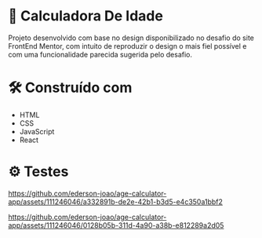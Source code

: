 # :rocket: Calculadora De Idade
Projeto desenvolvido com base no design disponibilizado no desafio do site FrontEnd Mentor, com intuito de reproduzir o design o mais fiel possível e com uma funcionalidade parecida sugerida pelo desafio.

# :hammer_and_wrench: Construído com
* HTML
* CSS 
* JavaScript
* React

# :gear: Testes

https://github.com/ederson-joao/age-calculator-app/assets/111246046/a332891b-de2e-42b1-b3d5-e4c350a1bbf2

https://github.com/ederson-joao/age-calculator-app/assets/111246046/0128b05b-311d-4a90-a38b-e812289a2d05

